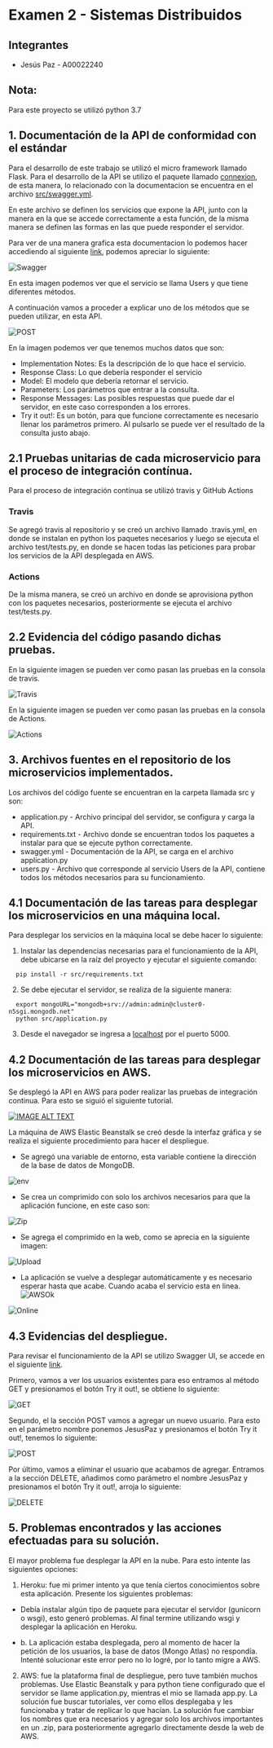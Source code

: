 # Examen 2 - Sistemas Distribuidos
## Integrantes
- Jesús Paz - A00022240

## Nota:
Para este proyecto se utilizó python 3.7


## 1. Documentación de la API de conformidad con el estándar

Para el desarrollo de este trabajo se utilizó el micro framework llamado Flask. Para el desarrollo de la API se utilizo el paquete llamado [connexion](https://connexion.readthedocs.io/en/latest/quickstart.html), de esta manera, lo relacionado con la documentacion se encuentra en el archivo [src/swagger.yml](https://github.com/JesusPaz/sd-midterm2/tree/master/src/swagger.yml). 

En este archivo se definen los servicios que expone la API, junto con la manera en la que se accede correctamente a esta función, de la misma manera se definen las formas en las que puede responder el servidor.

Para ver de una manera grafica esta documentacion lo podemos hacer accediendo al siguiente [link](http://apiflask-env.uuhyrnua83.us-east-2.elasticbeanstalk.com/ui/), podemos apreciar lo siguiente:

![Swagger](/images/ui-docs-api.png)

En esta imagen podemos ver que el servicio se llama Users y que tiene diferentes métodos.

A continuación vamos a proceder a explicar uno de los métodos que se pueden utilizar, en esta API.

![POST](/images/POST-des.png)

En la imagen podemos ver que tenemos muchos datos que son:
* Implementation Notes: Es la descripción de lo que hace el servicio.
* Response Class: Lo que debería responder el servicio
* Model: El modelo que debería retornar el servicio.
* Parameters: Los parámetros que entrar a la consulta.
* Response Messages: Las posibles respuestas que puede dar el servidor, en este caso corresponden a los errores.
* Try it out!: Es un botón, para que funcione correctamente es necesario llenar los parámetros primero. Al pulsarlo se puede ver el resultado de la consulta justo abajo.


## 2.1 Pruebas unitarias de cada microservicio para el proceso de integración contínua. 

Para el proceso de integración continua se utilizó travis y GitHub Actions

### Travis

Se agregó travis al repositorio y se creó un archivo llamado .travis.yml, en donde se instalan en python los paquetes necesarios y luego se ejecuta el archivo test/tests.py, en donde se hacen todas las peticiones para probar los servicios de la API desplegada en AWS.

### Actions

De la misma manera, se creó un archivo en donde se aprovisiona python con los paquetes necesarios, posteriormente se ejecuta el archivo test/tests.py.


## 2.2 Evidencia del código pasando dichas pruebas.

En la siguiente imagen se pueden ver como pasan las pruebas en la consola de travis.

![Travis](/images/travis.png)

En la siguiente imagen se pueden ver como pasan las pruebas en la consola de Actions.

![Actions](/images/actions.png)

## 3. Archivos fuentes en el repositorio de los microservicios implementados.

Los archivos del código fuente se encuentran en la carpeta llamada src y son:
* application.py - Archivo principal del servidor, se configura y carga la API.
* requirements.txt - Archivo donde se encuentran todos los paquetes a instalar para que se ejecute python correctamente.
* swagger.yml - Documentación de la API, se carga en el archivo application.py
* users.py - Archivo que corresponde al servicio Users de la API, contiene todos los métodos necesarios para su funcionamiento.

## 4.1 Documentación de las tareas para desplegar los microservicios en una máquina local.

Para desplegar los servicios en la máquina local se debe hacer lo siguiente:
  1. Instalar las dependencias necesarias para el funcionamiento de la API, debe ubicarse en la raíz del proyecto y ejecutar el siguiente comando:
  ~~~
    pip install -r src/requirements.txt
  ~~~
  2. Se debe ejecutar el servidor, se realiza de la siguiente manera:
  ~~~
    export mongoURL="mongodb+srv://admin:admin@cluster0-n5sgi.mongodb.net"
    python src/application.py
  ~~~
  3. Desde el navegador se ingresa a [localhost](http://localhost:5000) por el puerto 5000.
  

## 4.2 Documentación de las tareas para desplegar los microservicios en AWS.

Se desplegó la API en AWS para poder realizar las pruebas de integración continua. Para esto se siguió el siguiente tutorial.

[![IMAGE ALT TEXT](http://img.youtube.com/vi/P5kGTr2zfn4/0.jpg)](http://www.youtube.com/watch?v=P5kGTr2zfn4 "Deploying Flask Application on AWS Elastic Beanstalk")

La máquina de AWS Elastic Beanstalk se creó desde la interfaz gráfica y se realiza el siguiente procedimiento para hacer el despliegue.

* Se agregó una variable de entorno, esta variable contiene la dirección de la base de datos de MongoDB.

![env](/images/var-env.png)

* Se crea un comprimido con solo los archivos necesarios para que la aplicación funcione, en este caso son:

![Zip](/images/archivos-subir.png)

* Se agrega el comprimido en la web, como se aprecia en la siguiente imagen:

![Upload](/images/subirweb.png)

* La aplicación se vuelve a desplegar automáticamente y es necesario esperar hasta que acabe. Cuando acaba el servicio esta en linea.
![AWSOk](/images/aws-ok-deploy.png)

![Online](/images/web-final.png)

## 4.3 Evidencias del despliegue.

Para revisar el funcionamiento de la API se utilizo Swagger UI, se accede en el siguiente [link](http://apiflask-env.uuhyrnua83.us-east-2.elasticbeanstalk.com/ui).

Primero, vamos a ver los usuarios existentes para eso entramos al método GET y presionamos el botón Try it out!, se obtiene lo siguiente:

![GET](/images/GET-Tst.png)

Segundo, el la sección POST vamos a agregar un nuevo usuario. Para esto en el parámetro nombre ponemos JesusPaz y presionamos el botón Try it out!, tenemos lo siguiente:

![POST](/images/POST-Jesus.png)

Por último,  vamos a eliminar el usuario que acabamos de agregar. Entramos a la sección DELETE, añadimos como parámetro el nombre JesusPaz y presionamos el botón Try it out!, arroja lo siguiente:

![DELETE](/images/DELETE-Jesus.png)

## 5. Problemas encontrados y las acciones efectuadas para su solución.

El mayor problema fue desplegar la API en la nube. Para esto intente las siguientes opciones:

1. Heroku: fue mi primer intento ya que tenía ciertos conocimientos sobre esta aplicación. Presente los siguientes problemas:

  * Debía instalar algún tipo de paquete para ejecutar el servidor (gunicorn o wsgi), esto generó problemas. Al final termine utilizando wsgi y desplegar la aplicación en Heroku.

  * b. La aplicación estaba desplegada, pero al momento de hacer la petición de los usuarios, la base de datos (Mongo Atlas) no respondía. Intenté solucionar este error pero no lo logré, por lo tanto migre a AWS.
    
2. AWS: fue la plataforma final de despliegue, pero tuve también muchos problemas. Use Elastic Beanstalk y para python    tiene configurado que el servidor se llame application.py, mientras el mio se llamada app.py. La solución fue buscar tutoriales, ver como ellos desplegaba y les funcionaba y tratar de replicar lo que hacían. La solución fue cambiar los nombres que era necesarios y agregar solo los archivos importantes en un .zip, para posteriormente agregarlo directamente desde la web de AWS.
